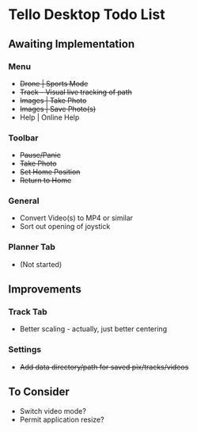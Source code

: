 # Tello Desktop Todo List

## Awaiting Implementation

### Menu

* ~~Drone | Sports Mode~~
* ~~Track - Visual live tracking of path~~
* ~~Images | Take Photo~~
* ~~Images | Save Photo(s)~~
* Help | Online Help

### Toolbar
* ~~Pause/Panic~~
* ~~Take Photo~~
* ~~Set Home Position~~
* ~~Return to Home~~

### General
* Convert Video(s) to MP4 or similar
* Sort out opening of joystick
  
### Planner Tab
* (Not started)

## Improvements

### Track Tab
* Better scaling - actually, just better centering

### Settings
* ~~Add data directory/path for saved pix/tracks/videos~~

## To Consider
* Switch video mode?
* Permit application resize?